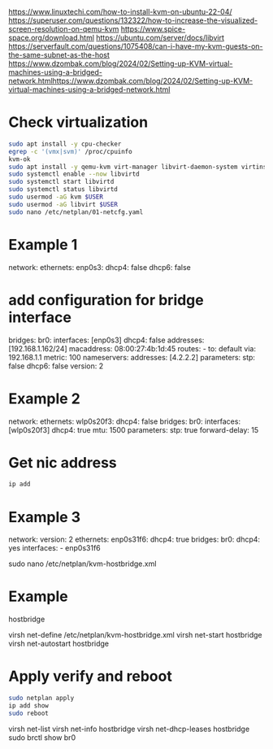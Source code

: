 https://www.linuxtechi.com/how-to-install-kvm-on-ubuntu-22-04/
https://superuser.com/questions/132322/how-to-increase-the-visualized-screen-resolution-on-qemu-kvm
https://www.spice-space.org/download.html
https://ubuntu.com/server/docs/libvirt
https://serverfault.com/questions/1075408/can-i-have-my-kvm-guests-on-the-same-subnet-as-the-host
https://www.dzombak.com/blog/2024/02/Setting-up-KVM-virtual-machines-using-a-bridged-network.htmlhttps://www.dzombak.com/blog/2024/02/Setting-up-KVM-virtual-machines-using-a-bridged-network.html

# Check virtualization
```bash
sudo apt install -y cpu-checker
egrep -c '(vmx|svm)' /proc/cpuinfo
kvm-ok
sudo apt install -y qemu-kvm virt-manager libvirt-daemon-system virtinst libvirt-clients bridge-utils
sudo systemctl enable --now libvirtd
sudo systemctl start libvirtd
sudo systemctl status libvirtd
sudo usermod -aG kvm $USER
sudo usermod -aG libvirt $USER
sudo nano /etc/netplan/01-netcfg.yaml
```

# Example 1
network:
  ethernets:
    enp0s3:
      dhcp4: false
      dhcp6: false
  # add configuration for bridge interface
  bridges:
    br0:
      interfaces: [enp0s3]
      dhcp4: false
      addresses: [192.168.1.162/24]
      macaddress: 08:00:27:4b:1d:45
      routes:
        - to: default
          via: 192.168.1.1
          metric: 100
      nameservers:
        addresses: [4.2.2.2]
      parameters:
        stp: false
      dhcp6: false
  version: 2


# Example 2
network:
  ethernets:
    wlp0s20f3:
      dhcp4: false
  bridges:
    br0:
      interfaces: [wlp0s20f3]
      dhcp4: true
      mtu: 1500
      parameters:
        stp: true
        forward-delay: 15

# Get nic address
```bash
ip add
```

# Example 3
network:
  version: 2
  ethernets:
    enp0s31f6:
      dhcp4: true
  bridges:
    br0:
      dhcp4: yes
      interfaces:
        - enp0s31f6

sudo nano /etc/netplan/kvm-hostbridge.xml

# Example
<network>
  <name>hostbridge</name>
  <forward mode="bridge"/>
  <bridge name="br0"/>
</network>

virsh net-define /etc/netplan/kvm-hostbridge.xml
virsh net-start hostbridge
virsh net-autostart hostbridge

# Apply verify and reboot
```bash
sudo netplan apply
ip add show
sudo reboot
```

virsh net-list
virsh net-info hostbridge
virsh net-dhcp-leases hostbridge
sudo brctl show br0